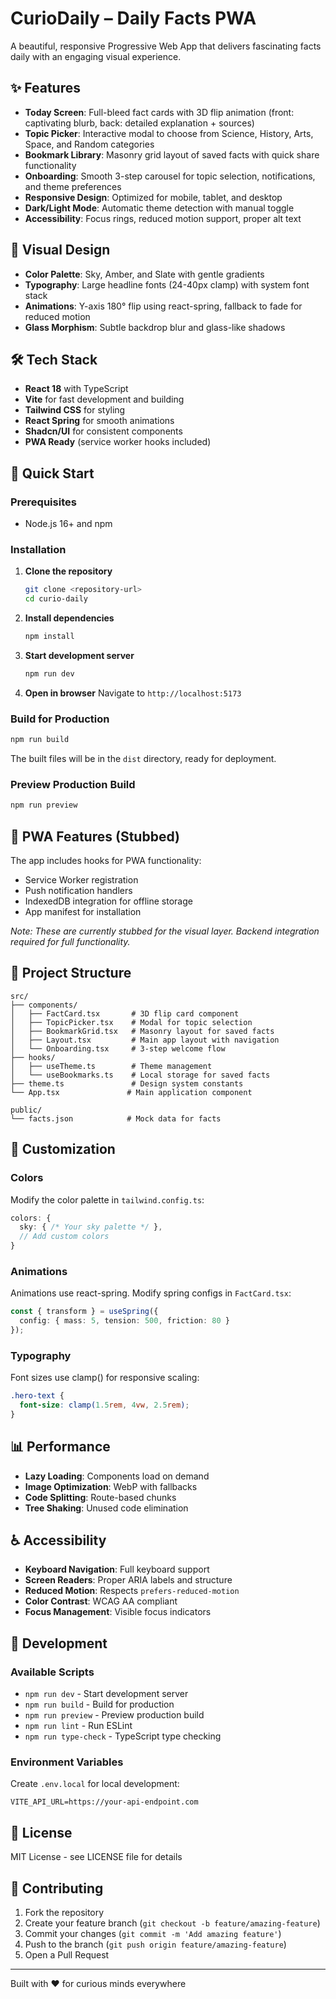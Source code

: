
# CurioDaily – Daily Facts PWA

A beautiful, responsive Progressive Web App that delivers fascinating facts daily with an engaging visual experience.

## ✨ Features

- **Today Screen**: Full-bleed fact cards with 3D flip animation (front: captivating blurb, back: detailed explanation + sources)
- **Topic Picker**: Interactive modal to choose from Science, History, Arts, Space, and Random categories
- **Bookmark Library**: Masonry grid layout of saved facts with quick share functionality
- **Onboarding**: Smooth 3-step carousel for topic selection, notifications, and theme preferences
- **Responsive Design**: Optimized for mobile, tablet, and desktop
- **Dark/Light Mode**: Automatic theme detection with manual toggle
- **Accessibility**: Focus rings, reduced motion support, proper alt text

## 🎨 Visual Design

- **Color Palette**: Sky, Amber, and Slate with gentle gradients
- **Typography**: Large headline fonts (24-40px clamp) with system font stack
- **Animations**: Y-axis 180° flip using react-spring, fallback to fade for reduced motion
- **Glass Morphism**: Subtle backdrop blur and glass-like shadows

## 🛠 Tech Stack

- **React 18** with TypeScript
- **Vite** for fast development and building
- **Tailwind CSS** for styling
- **React Spring** for smooth animations
- **Shadcn/UI** for consistent components
- **PWA Ready** (service worker hooks included)

## 🚀 Quick Start

### Prerequisites
- Node.js 16+ and npm

### Installation

1. **Clone the repository**
   ```bash
   git clone <repository-url>
   cd curio-daily
   ```

2. **Install dependencies**
   ```bash
   npm install
   ```

3. **Start development server**
   ```bash
   npm run dev
   ```

4. **Open in browser**
   Navigate to `http://localhost:5173`

### Build for Production

```bash
npm run build
```

The built files will be in the `dist` directory, ready for deployment.

### Preview Production Build

```bash
npm run preview
```

## 📱 PWA Features (Stubbed)

The app includes hooks for PWA functionality:

- Service Worker registration
- Push notification handlers
- IndexedDB integration for offline storage
- App manifest for installation

*Note: These are currently stubbed for the visual layer. Backend integration required for full functionality.*

## 🎯 Project Structure

```
src/
├── components/
│   ├── FactCard.tsx       # 3D flip card component
│   ├── TopicPicker.tsx    # Modal for topic selection
│   ├── BookmarkGrid.tsx   # Masonry layout for saved facts
│   ├── Layout.tsx         # Main app layout with navigation
│   └── Onboarding.tsx     # 3-step welcome flow
├── hooks/
│   ├── useTheme.ts        # Theme management
│   └── useBookmarks.ts    # Local storage for saved facts
├── theme.ts               # Design system constants
└── App.tsx               # Main application component

public/
└── facts.json            # Mock data for facts
```

## 🎨 Customization

### Colors
Modify the color palette in `tailwind.config.ts`:

```typescript
colors: {
  sky: { /* Your sky palette */ },
  // Add custom colors
}
```

### Animations
Animations use react-spring. Modify spring configs in `FactCard.tsx`:

```typescript
const { transform } = useSpring({
  config: { mass: 5, tension: 500, friction: 80 }
});
```

### Typography
Font sizes use clamp() for responsive scaling:

```css
.hero-text {
  font-size: clamp(1.5rem, 4vw, 2.5rem);
}
```

## 📊 Performance

- **Lazy Loading**: Components load on demand
- **Image Optimization**: WebP with fallbacks
- **Code Splitting**: Route-based chunks
- **Tree Shaking**: Unused code elimination

## ♿ Accessibility

- **Keyboard Navigation**: Full keyboard support
- **Screen Readers**: Proper ARIA labels and structure
- **Reduced Motion**: Respects `prefers-reduced-motion`
- **Color Contrast**: WCAG AA compliant
- **Focus Management**: Visible focus indicators

## 🔧 Development

### Available Scripts

- `npm run dev` - Start development server
- `npm run build` - Build for production
- `npm run preview` - Preview production build
- `npm run lint` - Run ESLint
- `npm run type-check` - TypeScript type checking

### Environment Variables

Create `.env.local` for local development:

```env
VITE_API_URL=https://your-api-endpoint.com
```

## 📝 License

MIT License - see LICENSE file for details

## 🤝 Contributing

1. Fork the repository
2. Create your feature branch (`git checkout -b feature/amazing-feature`)
3. Commit your changes (`git commit -m 'Add amazing feature'`)
4. Push to the branch (`git push origin feature/amazing-feature`)
5. Open a Pull Request

---

Built with ❤️ for curious minds everywhere
